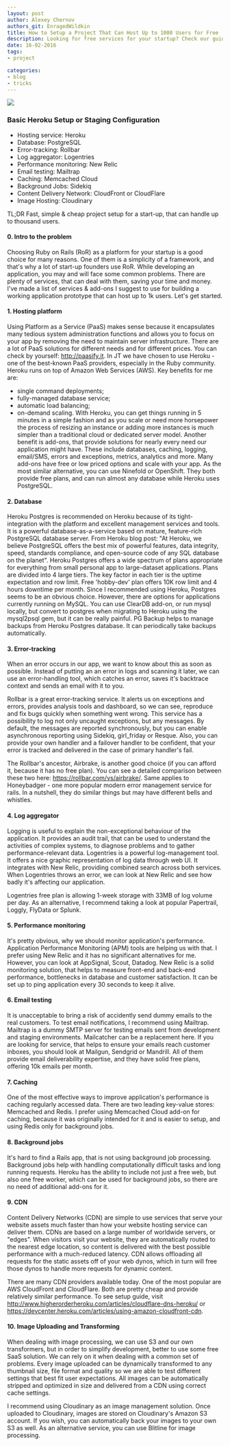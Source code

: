 ```yaml
---
layout: post
author: Alexey Chernov
authors_git: EnragedWildkin
title: How to Setup a Project That Can Host Up to 1000 Users for Free
description: Looking for free services for your startup? Check our guide about resources that allow to host up to 1000 users free of charge.
date: 16-02-2016
tags:
- project

categories:
- blog
- tricks
---
```


<img src="https://cloud.githubusercontent.com/assets/5908100/13076073/6e9b7f34-d4b8-11e5-993e-33167c8d4ead.jpg" class="left" style="margin-right: 1em;" />

### Basic Heroku Setup or Staging Configuration

 - Hosting service: Heroku
 - Database: PostgreSQL
 - Error-tracking: Rollbar
 - Log aggregator: Logentries
 - Performance monitoring: New Relic
 - Email testing: Mailtrap
 - Caching: Memcached Cloud
 - Background Jobs: Sidekiq
 - Content Delivery Network: CloudFront or CloudFlare
 - Image Hosting: Cloudinary

TL;DR Fast, simple & cheap project setup for a start-up, that can handle up to thousand users.

<!--cut-->

#### 0. Intro to the problem
Choosing Ruby on Rails (RoR) as a platform for your startup is a good choice for many reasons. One of them is a simplicity of a framework, and that's why a lot of start-up founders use RoR.
While developing an application, you may and will face some common problems. There are plenty of services, that can deal with them, saving your time and money. I've made a list of services & add-ons I suggest to use for building a working application prototype that can host up to 1k users.
Let's get started.

#### 1. Hosting platform
Using Platform as a Service (PaaS) makes sense because it encapsulates many tedious system administration functions and allows you to focus on your app by removing the need to maintain server infrastructure.
There are a lot of PaaS solutions for different needs and for different prices. You can check by yourself: http://paasify.it. In JT we have chosen to use Heroku - one of the best-known PaaS providers, especially in the Ruby community.
Heroku runs on top of Amazon Web Services (AWS). Key benefits for me are:
- single command deployments;
- fully-managed database service;
- automatic load balancing;
- on-demand scaling.
With Heroku, you can get things running in 5 minutes in a simple fashion and as you scale or need more horsepower the process of resizing an instance or adding more instances is much simpler than a traditional cloud or dedicated server model.
Another benefit is add-ons, that provide solutions for nearly every need our application might have. These include databases, caching, logging, email/SMS, errors and exceptions, metrics, analytics and more. Many add-ons have free or low priced options and scale with your app.
As the most similar alternative, you can use Ninefold or OpenShift. They both provide free plans, and can run almost any database while Heroku uses PostgreSQL.

#### 2. Database
Heroku Postgres is recommended on Heroku because of its tight-integration with the platform and excellent management services and tools. It is a powerful database-as-a-service based on mature, feature-rich PostgreSQL database server. From Heroku blog post: "At Heroku, we believe PostgreSQL offers the best mix of powerful features, data integrity, speed, standards compliance, and open-source code of any SQL database on the planet".
Heroku Postgres offers a wide spectrum of plans appropriate for everything from small personal app to large-dataset applications. Plans are divided into 4 large tiers. The key factor in each tier is the uptime expectation and row limit. Free 'hobby-dev' plan offers 10K row limit and 4 hours downtime per month.
Since I recommended using Heroku, Postgres seems to be an obvious choice. However, there are options for applications currently running on MySQL. You can use ClearDB add-on, or run mysql locally, but convert to postgres when migrating to Heroku using the mysql2psql gem, but it can be really painful.
PG Backup helps to manage backups from Heroku Postgres database. It can periodically take backups automatically.

#### 3. Error-tracking
When an error occurs in our app, we want to know about this as soon as possible. Instead of putting an an error in logs and scanning it later, we can use an error-handling tool, which catches an error, saves it's backtrace context and sends an email with it to you.

Rollbar is a great error-tracking service. It alerts us on exceptions and errors, provides analysis tools and dashboard, so we can see, reproduce and fix bugs quickly when something went wrong. This service has a possibility to log not only uncaught exceptions, but any messages. By default, the messages are reported synchronously, but you can enable asynchronous reporting using Sidekiq, girl_friday or Resque. Also, you can provide your own handler and a failover handler to be confident, that your error is tracked and delivered in the case of primary handler's fail.

The Rollbar's ancestor, Airbrake, is another good choice (if you can afford it, because it has no free plan). You can see a detailed comparison between these two here: https://rollbar.com/vs/airbrake/. Same applies to Honeybadger - one more popular modern error management service for rails. In a nutshell, they do similar things but may have different bells and whistles.

#### 4. Log aggregator
Logging is useful to explain the non-exceptional behaviour of the application. It provides an audit trail, that can be used to understand the activities of complex systems, to diagnose problems and to gather performance-relevant data.
Logentries is a powerful log-management tool. It offers a nice graphic representation of log data through web UI. It integrates with New Relic, providing combined search across both services. When Logentries throws an error, we can look at New Relic and see how badly it's affecting our application.

Logentries free plan is allowing 1-week storage with 33MB of log volume per day. As an alternative, I recommend taking a look at popular Papertrail, Loggly, FlyData or Splunk.

#### 5. Performance monitoring

It's pretty obvious, why we should monitor application's performance. Application Performance Monitoring (APM) tools are helping us with that. I prefer using New Relic and it has no significant alternatives for me. However, you can look at AppSignal, Scout, Datadog.
New Relic is a solid monitoring solution, that helps to measure front-end and back-end performance, bottlenecks in database and customer satisfaction. It can be set up to ping application every 30 seconds to keep it alive.

#### 6. Email testing

It is unacceptable to bring a risk of accidently send dummy emails to the real customers. To test email notifications, I recommend using Mailtrap.
Mailtrap is a dummy SMTP server for testing emails sent from development and staging environments. Mailcatcher can be a replacement here.
If you are looking for service, that helps to ensure your emails reach customer inboxes, you should look at Mailgun, Sendgrid or Mandrill. All of them provide email deliverability expertise, and they have solid free plans, offering 10k emails per month.

#### 7. Caching

One of the most effective ways to improve application's performance is caching regularly accessed data.
There are two leading key-value stores: Memcached and Redis. I prefer using Memcached Cloud add-on for caching, because it was originally intended for it and is easier to setup, and using Redis only for background jobs.

#### 8. Background jobs

It's hard to find a Rails app, that is not using background job processing. Background jobs help with handling computationally difficult tasks and long running requests.
Heroku has the ability to include not just a free web, but also one free worker, which can be used for background jobs, so there are no need of additional add-ons for it.

#### 9. CDN

Content Delivery Networks (CDN) are simple to use services that serve your website assets much faster than how your website hosting service can deliver them. CDNs are based on a large number of worldwide servers, or "edges". When visitors visit your website, they are automatically routed to the nearest edge location, so content is delivered with the best possible performance with a much-reduced latency. CDN allows offloading all requests for the static assets off of your web dynos, which in turn will free those dynos to handle more requests for dynamic content.

There are many CDN providers available today. One of the most popular are AWS CloudFront and CloudFlare. Both are pretty cheap and provide relatively similar performance.
To see setup guide, visit http://www.higherorderheroku.com/articles/cloudflare-dns-heroku/ or https://devcenter.heroku.com/articles/using-amazon-cloudfront-cdn.

#### 10. Image Uploading and Transforming 
When dealing with image processing, we can use S3 and our own transformers, but in order to simplify development, better to use some free SaaS solution. We can rely on it when dealing with a common set of problems. Every image uploaded can be dynamically transformed to any thumbnail size, file format and quality so we are able to test different settings that best fit user expectations. All images can be automatically stripped and optimized in size and delivered from a CDN using correct cache settings.

I recommend using Cloudinary as an image management solution. Once uploaded to Cloudinary, images are stored on Cloudinary's Amazon S3 account. If you wish, you can automatically back your images to your own S3 as well.
As an alternative service, you can use Blitline for image processing.







